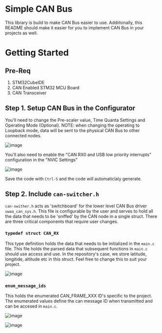 # Simple CAN Bus
This library is build to make CAN Bus easier to use. Addiitonally, this README should make it easier for you to implement CAN Bus in your projects as well. 

# Getting Started

## Pre-Req
1. STM32CubeIDE
2. CAN Enabled STM32 MCU Board
3. CAN Transceiver

## Step 1. Setup CAN Bus in the Configurator
You'll need to change the Pre-scaler value, Time Quanta Settings and Operating Mode (Optional). NOTE: when changing the operating to Loopback mode, data will be sent to the physical CAN Bus to other connected nodes.

![image](https://user-images.githubusercontent.com/17038915/187077557-f6ae311a-caae-40cd-b399-d4af6019bfd7.png)

You'll also need to enable the "CAN RX0 and USB low priority interrupts" configuration in the "NVIC Settings"

![image](https://user-images.githubusercontent.com/17038915/187077633-052d0002-29ce-43bc-9d6b-455c14cdb8ec.png)

Save the code with `Ctrl-S` and the code will automaticlaly generate.

## Step 2. Include `can-switcher.h`
`can-swither.h` acts as 'switchboard' for the lower level CAN Bus driver `uwaa_can_sys.h`. This file is configurable by the user and serves to hold all the data that needs to be 'sniffed' by the CAN node in a single struct. There are three critical components that require user changes. 
### `typedef struct CAN_RX`
This type definition holds the data that needs to be initialized in the `main.c` file. This file holds the parsed data that subsequent functions in `main.c` should use access and use. In the repository's case, we store latitude, longitide, altitude etc in this struct. Feel free to change this to suit your project.

![image](https://user-images.githubusercontent.com/17038915/187078254-1b5399a2-bd94-4f1b-8735-4c35da837d47.png)
### `enum_message_ids`
This holds the enumerated CAN_FRAME_XXX ID's specific to the project. The enumerated values define the can message ID when transmitted and can be accesed in `main.c`.

![image](https://user-images.githubusercontent.com/17038915/187078505-77102dc2-6b43-4eb2-abe4-3ae9809e2109.png)

![image](https://user-images.githubusercontent.com/17038915/187078489-38ceaeb0-0d84-4f5d-9d94-c73a9f6678ea.png)
